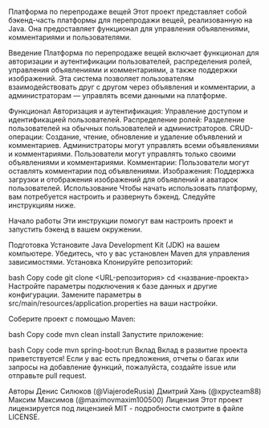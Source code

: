 Платформа по перепродаже вещей
Этот проект представляет собой бэкенд-часть платформы для перепродажи вещей, реализованную на Java. Она предоставляет функционал для управления объявлениями, комментариями и пользователями.

Введение
Платформа по перепродаже вещей включает функционал для авторизации и аутентификации пользователей, распределения ролей, управления объявлениями и комментариями, а также поддержки изображений. Эта система позволяет пользователям взаимодействовать друг с другом через объявления и комментарии, а администраторам — управлять всеми данными на платформе.

Функционал
Авторизация и аутентификация: Управление доступом и идентификацией пользователей.
Распределение ролей: Разделение пользователей на обычных пользователей и администраторов.
CRUD-операции:
Создание, чтение, обновление и удаление объявлений и комментариев.
Администраторы могут управлять всеми объявлениями и комментариями.
Пользователи могут управлять только своими объявлениями и комментариями.
Комментарии: Пользователи могут оставлять комментарии под объявлениями.
Изображения: Поддержка загрузки и отображения изображений для объявлений и аватарок пользователей.
Использование
Чтобы начать использовать платформу, вам потребуется настроить и развернуть бэкенд. Следуйте инструкциям ниже.

Начало работы
Эти инструкции помогут вам настроить проект и запустить бэкенд в вашем окружении.

Подготовка
Установите Java Development Kit (JDK) на вашем компьютере.
Убедитесь, что у вас установлен Maven для управления зависимостями.
Установка
Клонируйте репозиторий:

bash
Copy code
git clone <URL-репозитория>
cd <название-проекта>
Настройте параметры подключения к базе данных и другие конфигурации. Замените параметры в src/main/resources/application.properties на ваши настройки.

Соберите проект с помощью Maven:

bash
Copy code
mvn clean install
Запустите приложение:

bash
Copy code
mvn spring-boot:run
Вклад
Вклад в развитие проекта приветствуется! Если у вас есть предложения, отчеты о багах или запросы на добавление функций, пожалуйста, создайте issue или отправьте pull request.

Авторы
Денис Силюков (@ViajerodeRusia)
Дмитрий Хань (@xpycteam88)
Максим Максимов (@maximovmaxim100500)
Лицензия
Этот проект лицензируется под лицензией MIT - подробности смотрите в файле LICENSE.
